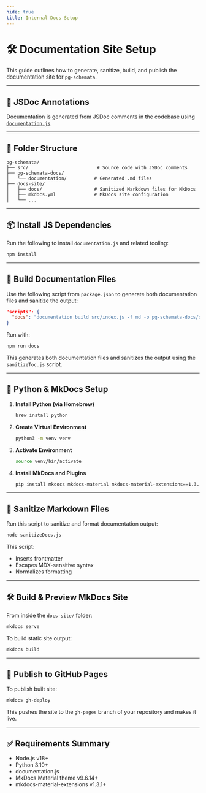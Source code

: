 ```yaml
---
hide: true
title: Internal Docs Setup
---
```


# 🛠 Documentation Site Setup

This guide outlines how to generate, sanitize, build, and publish the documentation site for `pg-schemata`.

---

## 📄 JSDoc Annotations

Documentation is generated from JSDoc comments in the codebase using [`documentation.js`](https://github.com/documentationjs/documentation).

---

## 📁 Folder Structure

```
pg-schemata/
├── src/                         # Source code with JSDoc comments
├── pg-schemata-docs/
│   └── documentation/          # Generated .md files
├── docs-site/
│   ├── docs/                   # Sanitized Markdown files for MkDocs
│   ├── mkdocs.yml              # MkDocs site configuration
│   └── ...
```

---

## 📦 Install JS Dependencies

Run the following to install `documentation.js` and related tooling:

```bash
npm install
```

---

## 📜 Build Documentation Files

Use the following script from `package.json` to generate both documentation files and sanitize the output:

```json
"scripts": {
  "docs": "documentation build src/index.js -f md -o pg-schemata-docs/documentation/pg-schemata.md && documentation build src/schemaTypes.js -f md -o pg-schemata-docs/documentation/schemaTypes.md && node ./pg-schemata-docs/sanitizeToc.js"
}
```

Run with:

```bash
npm run docs
```

This generates both documentation files and sanitizes the output using the `sanitizeToc.js` script.

---

## 🐍 Python & MkDocs Setup

1. **Install Python (via Homebrew)**  
   ```bash
   brew install python
   ```

2. **Create Virtual Environment**  
   ```bash
   python3 -m venv venv
   ```

3. **Activate Environment**  
   ```bash
   source venv/bin/activate
   ```

4. **Install MkDocs and Plugins**  
   ```bash
   pip install mkdocs mkdocs-material mkdocs-material-extensions==1.3.1
   ```

---

## 🧼 Sanitize Markdown Files

Run this script to sanitize and format documentation output:

```bash
node sanitizeDocs.js
```

This script:
- Inserts frontmatter
- Escapes MDX-sensitive syntax
- Normalizes formatting

---

## 🛠 Build & Preview MkDocs Site

From inside the `docs-site/` folder:

```bash
mkdocs serve
```

To build static site output:

```bash
mkdocs build
```

---

## 🚀 Publish to GitHub Pages

To publish built site:

```bash
mkdocs gh-deploy
```

This pushes the site to the `gh-pages` branch of your repository and makes it live.

---

## ✅ Requirements Summary

- Node.js v18+
- Python 3.10+
- documentation.js
- MkDocs Material theme v9.6.14+
- mkdocs-material-extensions v1.3.1+